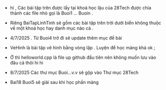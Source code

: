 - hi , Các bài tập trên được lấy tại khoá 
học lậu của 28Tech được chia thành các file
nhỏ gọi là Buoi1 ... Buoin . 
- Riêng BaiTapLinhTinh sẽ gồm các bài tập trên
trời dưới biển không thuộc về một khoá học hay
danh mục nào cả . 

- 4/7/2025 . Từ Buoi4 trở đi sẽ update thêm mục
đề bài
- VeHinh là bài tập vẽ hình bằng vòng lặp . Luyện để học mảng khá ok ;
- Ờ thì helloworld.cpp là file up github đầu tiên 
nên không muốn lưu vào đâu cả thôi hi hi
- 8/7/2025 Các thư mục Buoi...v.v sẽ gộp vào Thư mục 28Tech
- Bai18 Buoi5 sẽ giải sau khi học phần mảng 
